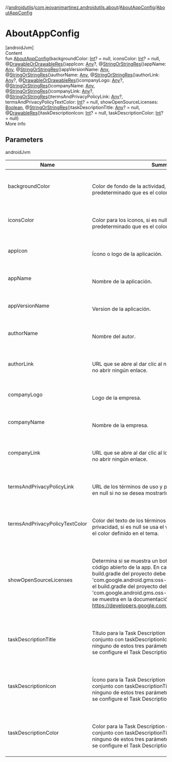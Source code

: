 //[androidutils](../../index.md)/[com.jeovanimartinez.androidutils.about](../index.md)/[AboutAppConfig](index.md)/[AboutAppConfig](-about-app-config.md)



# AboutAppConfig  
[androidJvm]  
Content  
fun [AboutAppConfig](-about-app-config.md)(backgroundColor: [Int](https://kotlinlang.org/api/latest/jvm/stdlib/kotlin/-int/index.html)? = null, iconsColor: [Int](https://kotlinlang.org/api/latest/jvm/stdlib/kotlin/-int/index.html)? = null, @[DrawableOrDrawableRes](../../com.jeovanimartinez.androidutils.annotations/-drawable-or-drawable-res/index.md)()appIcon: [Any](https://kotlinlang.org/api/latest/jvm/stdlib/kotlin/-any/index.html)?, @[StringOrStringRes](../../com.jeovanimartinez.androidutils.annotations/-string-or-string-res/index.md)()appName: [Any](https://kotlinlang.org/api/latest/jvm/stdlib/kotlin/-any/index.html), @[StringOrStringRes](../../com.jeovanimartinez.androidutils.annotations/-string-or-string-res/index.md)()appVersionName: [Any](https://kotlinlang.org/api/latest/jvm/stdlib/kotlin/-any/index.html), @[StringOrStringRes](../../com.jeovanimartinez.androidutils.annotations/-string-or-string-res/index.md)()authorName: [Any](https://kotlinlang.org/api/latest/jvm/stdlib/kotlin/-any/index.html), @[StringOrStringRes](../../com.jeovanimartinez.androidutils.annotations/-string-or-string-res/index.md)()authorLink: [Any](https://kotlinlang.org/api/latest/jvm/stdlib/kotlin/-any/index.html)?, @[DrawableOrDrawableRes](../../com.jeovanimartinez.androidutils.annotations/-drawable-or-drawable-res/index.md)()companyLogo: [Any](https://kotlinlang.org/api/latest/jvm/stdlib/kotlin/-any/index.html)?, @[StringOrStringRes](../../com.jeovanimartinez.androidutils.annotations/-string-or-string-res/index.md)()companyName: [Any](https://kotlinlang.org/api/latest/jvm/stdlib/kotlin/-any/index.html), @[StringOrStringRes](../../com.jeovanimartinez.androidutils.annotations/-string-or-string-res/index.md)()companyLink: [Any](https://kotlinlang.org/api/latest/jvm/stdlib/kotlin/-any/index.html)?, @[StringOrStringRes](../../com.jeovanimartinez.androidutils.annotations/-string-or-string-res/index.md)()termsAndPrivacyPolicyLink: [Any](https://kotlinlang.org/api/latest/jvm/stdlib/kotlin/-any/index.html)?, termsAndPrivacyPolicyTextColor: [Int](https://kotlinlang.org/api/latest/jvm/stdlib/kotlin/-int/index.html)? = null, showOpenSourceLicenses: [Boolean](https://kotlinlang.org/api/latest/jvm/stdlib/kotlin/-boolean/index.html), @[StringOrStringRes](../../com.jeovanimartinez.androidutils.annotations/-string-or-string-res/index.md)()taskDescriptionTitle: [Any](https://kotlinlang.org/api/latest/jvm/stdlib/kotlin/-any/index.html)? = null, @[DrawableRes](https://developer.android.com/reference/kotlin/androidx/annotation/DrawableRes.html)()taskDescriptionIcon: [Int](https://kotlinlang.org/api/latest/jvm/stdlib/kotlin/-int/index.html)? = null, taskDescriptionColor: [Int](https://kotlinlang.org/api/latest/jvm/stdlib/kotlin/-int/index.html)? = null)  
More info  


## Parameters  
  
androidJvm  
  
|  Name|  Summary| 
|---|---|
| <a name="com.jeovanimartinez.androidutils.about/AboutAppConfig/AboutAppConfig/#kotlin.Int?#kotlin.Int?#kotlin.Any?#kotlin.Any#kotlin.Any#kotlin.Any#kotlin.Any?#kotlin.Any?#kotlin.Any#kotlin.Any?#kotlin.Any?#kotlin.Int?#kotlin.Boolean#kotlin.Any?#kotlin.Int?#kotlin.Int?/PointingToDeclaration/"></a>backgroundColor| <a name="com.jeovanimartinez.androidutils.about/AboutAppConfig/AboutAppConfig/#kotlin.Int?#kotlin.Int?#kotlin.Any?#kotlin.Any#kotlin.Any#kotlin.Any#kotlin.Any?#kotlin.Any?#kotlin.Any#kotlin.Any?#kotlin.Any?#kotlin.Int?#kotlin.Boolean#kotlin.Any?#kotlin.Int?#kotlin.Int?/PointingToDeclaration/"></a><br><br>Color de fondo de la actividad, si es null se usa el valor predeterminado que es el color de fondo del tema.<br><br>
| <a name="com.jeovanimartinez.androidutils.about/AboutAppConfig/AboutAppConfig/#kotlin.Int?#kotlin.Int?#kotlin.Any?#kotlin.Any#kotlin.Any#kotlin.Any#kotlin.Any?#kotlin.Any?#kotlin.Any#kotlin.Any?#kotlin.Any?#kotlin.Int?#kotlin.Boolean#kotlin.Any?#kotlin.Int?#kotlin.Int?/PointingToDeclaration/"></a>iconsColor| <a name="com.jeovanimartinez.androidutils.about/AboutAppConfig/AboutAppConfig/#kotlin.Int?#kotlin.Int?#kotlin.Any?#kotlin.Any#kotlin.Any#kotlin.Any#kotlin.Any?#kotlin.Any?#kotlin.Any#kotlin.Any?#kotlin.Any?#kotlin.Int?#kotlin.Boolean#kotlin.Any?#kotlin.Int?#kotlin.Int?/PointingToDeclaration/"></a><br><br>Color para los iconos, si es null se usa el valor predeterminado que es el color de definido en el tema.<br><br>
| <a name="com.jeovanimartinez.androidutils.about/AboutAppConfig/AboutAppConfig/#kotlin.Int?#kotlin.Int?#kotlin.Any?#kotlin.Any#kotlin.Any#kotlin.Any#kotlin.Any?#kotlin.Any?#kotlin.Any#kotlin.Any?#kotlin.Any?#kotlin.Int?#kotlin.Boolean#kotlin.Any?#kotlin.Int?#kotlin.Int?/PointingToDeclaration/"></a>appIcon| <a name="com.jeovanimartinez.androidutils.about/AboutAppConfig/AboutAppConfig/#kotlin.Int?#kotlin.Int?#kotlin.Any?#kotlin.Any#kotlin.Any#kotlin.Any#kotlin.Any?#kotlin.Any?#kotlin.Any#kotlin.Any?#kotlin.Any?#kotlin.Int?#kotlin.Boolean#kotlin.Any?#kotlin.Int?#kotlin.Int?/PointingToDeclaration/"></a><br><br>Ícono o logo de la aplicación.<br><br>
| <a name="com.jeovanimartinez.androidutils.about/AboutAppConfig/AboutAppConfig/#kotlin.Int?#kotlin.Int?#kotlin.Any?#kotlin.Any#kotlin.Any#kotlin.Any#kotlin.Any?#kotlin.Any?#kotlin.Any#kotlin.Any?#kotlin.Any?#kotlin.Int?#kotlin.Boolean#kotlin.Any?#kotlin.Int?#kotlin.Int?/PointingToDeclaration/"></a>appName| <a name="com.jeovanimartinez.androidutils.about/AboutAppConfig/AboutAppConfig/#kotlin.Int?#kotlin.Int?#kotlin.Any?#kotlin.Any#kotlin.Any#kotlin.Any#kotlin.Any?#kotlin.Any?#kotlin.Any#kotlin.Any?#kotlin.Any?#kotlin.Int?#kotlin.Boolean#kotlin.Any?#kotlin.Int?#kotlin.Int?/PointingToDeclaration/"></a><br><br>Nombre de la aplicación.<br><br>
| <a name="com.jeovanimartinez.androidutils.about/AboutAppConfig/AboutAppConfig/#kotlin.Int?#kotlin.Int?#kotlin.Any?#kotlin.Any#kotlin.Any#kotlin.Any#kotlin.Any?#kotlin.Any?#kotlin.Any#kotlin.Any?#kotlin.Any?#kotlin.Int?#kotlin.Boolean#kotlin.Any?#kotlin.Int?#kotlin.Int?/PointingToDeclaration/"></a>appVersionName| <a name="com.jeovanimartinez.androidutils.about/AboutAppConfig/AboutAppConfig/#kotlin.Int?#kotlin.Int?#kotlin.Any?#kotlin.Any#kotlin.Any#kotlin.Any#kotlin.Any?#kotlin.Any?#kotlin.Any#kotlin.Any?#kotlin.Any?#kotlin.Int?#kotlin.Boolean#kotlin.Any?#kotlin.Int?#kotlin.Int?/PointingToDeclaration/"></a><br><br>Version de la aplicación.<br><br>
| <a name="com.jeovanimartinez.androidutils.about/AboutAppConfig/AboutAppConfig/#kotlin.Int?#kotlin.Int?#kotlin.Any?#kotlin.Any#kotlin.Any#kotlin.Any#kotlin.Any?#kotlin.Any?#kotlin.Any#kotlin.Any?#kotlin.Any?#kotlin.Int?#kotlin.Boolean#kotlin.Any?#kotlin.Int?#kotlin.Int?/PointingToDeclaration/"></a>authorName| <a name="com.jeovanimartinez.androidutils.about/AboutAppConfig/AboutAppConfig/#kotlin.Int?#kotlin.Int?#kotlin.Any?#kotlin.Any#kotlin.Any#kotlin.Any#kotlin.Any?#kotlin.Any?#kotlin.Any#kotlin.Any?#kotlin.Any?#kotlin.Int?#kotlin.Boolean#kotlin.Any?#kotlin.Int?#kotlin.Int?/PointingToDeclaration/"></a><br><br>Nombre del autor.<br><br>
| <a name="com.jeovanimartinez.androidutils.about/AboutAppConfig/AboutAppConfig/#kotlin.Int?#kotlin.Int?#kotlin.Any?#kotlin.Any#kotlin.Any#kotlin.Any#kotlin.Any?#kotlin.Any?#kotlin.Any#kotlin.Any?#kotlin.Any?#kotlin.Int?#kotlin.Boolean#kotlin.Any?#kotlin.Int?#kotlin.Int?/PointingToDeclaration/"></a>authorLink| <a name="com.jeovanimartinez.androidutils.about/AboutAppConfig/AboutAppConfig/#kotlin.Int?#kotlin.Int?#kotlin.Any?#kotlin.Any#kotlin.Any#kotlin.Any#kotlin.Any?#kotlin.Any?#kotlin.Any#kotlin.Any?#kotlin.Any?#kotlin.Int?#kotlin.Boolean#kotlin.Any?#kotlin.Int?#kotlin.Int?/PointingToDeclaration/"></a><br><br>URL que se abre al dar clic al nombre del autor, null para no abrir ningún enlace.<br><br>
| <a name="com.jeovanimartinez.androidutils.about/AboutAppConfig/AboutAppConfig/#kotlin.Int?#kotlin.Int?#kotlin.Any?#kotlin.Any#kotlin.Any#kotlin.Any#kotlin.Any?#kotlin.Any?#kotlin.Any#kotlin.Any?#kotlin.Any?#kotlin.Int?#kotlin.Boolean#kotlin.Any?#kotlin.Int?#kotlin.Int?/PointingToDeclaration/"></a>companyLogo| <a name="com.jeovanimartinez.androidutils.about/AboutAppConfig/AboutAppConfig/#kotlin.Int?#kotlin.Int?#kotlin.Any?#kotlin.Any#kotlin.Any#kotlin.Any#kotlin.Any?#kotlin.Any?#kotlin.Any#kotlin.Any?#kotlin.Any?#kotlin.Int?#kotlin.Boolean#kotlin.Any?#kotlin.Int?#kotlin.Int?/PointingToDeclaration/"></a><br><br>Logo de la empresa.<br><br>
| <a name="com.jeovanimartinez.androidutils.about/AboutAppConfig/AboutAppConfig/#kotlin.Int?#kotlin.Int?#kotlin.Any?#kotlin.Any#kotlin.Any#kotlin.Any#kotlin.Any?#kotlin.Any?#kotlin.Any#kotlin.Any?#kotlin.Any?#kotlin.Int?#kotlin.Boolean#kotlin.Any?#kotlin.Int?#kotlin.Int?/PointingToDeclaration/"></a>companyName| <a name="com.jeovanimartinez.androidutils.about/AboutAppConfig/AboutAppConfig/#kotlin.Int?#kotlin.Int?#kotlin.Any?#kotlin.Any#kotlin.Any#kotlin.Any#kotlin.Any?#kotlin.Any?#kotlin.Any#kotlin.Any?#kotlin.Any?#kotlin.Int?#kotlin.Boolean#kotlin.Any?#kotlin.Int?#kotlin.Int?/PointingToDeclaration/"></a><br><br>Nombre de la empresa.<br><br>
| <a name="com.jeovanimartinez.androidutils.about/AboutAppConfig/AboutAppConfig/#kotlin.Int?#kotlin.Int?#kotlin.Any?#kotlin.Any#kotlin.Any#kotlin.Any#kotlin.Any?#kotlin.Any?#kotlin.Any#kotlin.Any?#kotlin.Any?#kotlin.Int?#kotlin.Boolean#kotlin.Any?#kotlin.Int?#kotlin.Int?/PointingToDeclaration/"></a>companyLink| <a name="com.jeovanimartinez.androidutils.about/AboutAppConfig/AboutAppConfig/#kotlin.Int?#kotlin.Int?#kotlin.Any?#kotlin.Any#kotlin.Any#kotlin.Any#kotlin.Any?#kotlin.Any?#kotlin.Any#kotlin.Any?#kotlin.Any?#kotlin.Int?#kotlin.Boolean#kotlin.Any?#kotlin.Int?#kotlin.Int?/PointingToDeclaration/"></a><br><br>URL que se abre al dar clic al logo de la empresa, null para no abrir ningún enlace.<br><br>
| <a name="com.jeovanimartinez.androidutils.about/AboutAppConfig/AboutAppConfig/#kotlin.Int?#kotlin.Int?#kotlin.Any?#kotlin.Any#kotlin.Any#kotlin.Any#kotlin.Any?#kotlin.Any?#kotlin.Any#kotlin.Any?#kotlin.Any?#kotlin.Int?#kotlin.Boolean#kotlin.Any?#kotlin.Int?#kotlin.Int?/PointingToDeclaration/"></a>termsAndPrivacyPolicyLink| <a name="com.jeovanimartinez.androidutils.about/AboutAppConfig/AboutAppConfig/#kotlin.Int?#kotlin.Int?#kotlin.Any?#kotlin.Any#kotlin.Any#kotlin.Any#kotlin.Any?#kotlin.Any?#kotlin.Any#kotlin.Any?#kotlin.Any?#kotlin.Int?#kotlin.Boolean#kotlin.Any?#kotlin.Int?#kotlin.Int?/PointingToDeclaration/"></a><br><br>URL de los términos de uso y política de privacidad, dejar en null si no se desea mostrarlos.<br><br>
| <a name="com.jeovanimartinez.androidutils.about/AboutAppConfig/AboutAppConfig/#kotlin.Int?#kotlin.Int?#kotlin.Any?#kotlin.Any#kotlin.Any#kotlin.Any#kotlin.Any?#kotlin.Any?#kotlin.Any#kotlin.Any?#kotlin.Any?#kotlin.Int?#kotlin.Boolean#kotlin.Any?#kotlin.Int?#kotlin.Int?/PointingToDeclaration/"></a>termsAndPrivacyPolicyTextColor| <a name="com.jeovanimartinez.androidutils.about/AboutAppConfig/AboutAppConfig/#kotlin.Int?#kotlin.Int?#kotlin.Any?#kotlin.Any#kotlin.Any#kotlin.Any#kotlin.Any?#kotlin.Any?#kotlin.Any#kotlin.Any?#kotlin.Any?#kotlin.Int?#kotlin.Boolean#kotlin.Any?#kotlin.Int?#kotlin.Int?/PointingToDeclaration/"></a><br><br>Color del texto de los términos de uso y política de privacidad, si es null se usa el valor predeterminado que es el color definido en el tema.<br><br>
| <a name="com.jeovanimartinez.androidutils.about/AboutAppConfig/AboutAppConfig/#kotlin.Int?#kotlin.Int?#kotlin.Any?#kotlin.Any#kotlin.Any#kotlin.Any#kotlin.Any?#kotlin.Any?#kotlin.Any#kotlin.Any?#kotlin.Any?#kotlin.Int?#kotlin.Boolean#kotlin.Any?#kotlin.Int?#kotlin.Int?/PointingToDeclaration/"></a>showOpenSourceLicenses| <a name="com.jeovanimartinez.androidutils.about/AboutAppConfig/AboutAppConfig/#kotlin.Int?#kotlin.Int?#kotlin.Any?#kotlin.Any#kotlin.Any#kotlin.Any#kotlin.Any?#kotlin.Any?#kotlin.Any#kotlin.Any?#kotlin.Any?#kotlin.Int?#kotlin.Boolean#kotlin.Any?#kotlin.Int?#kotlin.Int?/PointingToDeclaration/"></a><br><br>Determina si se muestra un botón para ver las licencias de código abierto de la app. En caso de ser afirmativo, el build.gradle     del proyecto debe tener la dependencia 'com.google.android.gms:oss-licenses-plugin:VERSION' y el build.gradle del proyecto debe implementar el plugin     'com.google.android.gms.oss-licenses-plugin', tal como se muestra en la documentación oficial: https://developers.google.com/android/guides/opensource<br><br>
| <a name="com.jeovanimartinez.androidutils.about/AboutAppConfig/AboutAppConfig/#kotlin.Int?#kotlin.Int?#kotlin.Any?#kotlin.Any#kotlin.Any#kotlin.Any#kotlin.Any?#kotlin.Any?#kotlin.Any#kotlin.Any?#kotlin.Any?#kotlin.Int?#kotlin.Boolean#kotlin.Any?#kotlin.Int?#kotlin.Int?/PointingToDeclaration/"></a>taskDescriptionTitle| <a name="com.jeovanimartinez.androidutils.about/AboutAppConfig/AboutAppConfig/#kotlin.Int?#kotlin.Int?#kotlin.Any?#kotlin.Any#kotlin.Any#kotlin.Any#kotlin.Any?#kotlin.Any?#kotlin.Any#kotlin.Any?#kotlin.Any?#kotlin.Int?#kotlin.Boolean#kotlin.Any?#kotlin.Int?#kotlin.Int?/PointingToDeclaration/"></a><br><br>Título para la Task Description de la actividad. Se usa en conjunto con taskDescriptionIcon y taskDescriptionColor, ninguno de estos tres parámetros     debe ser null para que se configure el Task Description.<br><br>
| <a name="com.jeovanimartinez.androidutils.about/AboutAppConfig/AboutAppConfig/#kotlin.Int?#kotlin.Int?#kotlin.Any?#kotlin.Any#kotlin.Any#kotlin.Any#kotlin.Any?#kotlin.Any?#kotlin.Any#kotlin.Any?#kotlin.Any?#kotlin.Int?#kotlin.Boolean#kotlin.Any?#kotlin.Int?#kotlin.Int?/PointingToDeclaration/"></a>taskDescriptionIcon| <a name="com.jeovanimartinez.androidutils.about/AboutAppConfig/AboutAppConfig/#kotlin.Int?#kotlin.Int?#kotlin.Any?#kotlin.Any#kotlin.Any#kotlin.Any#kotlin.Any?#kotlin.Any?#kotlin.Any#kotlin.Any?#kotlin.Any?#kotlin.Int?#kotlin.Boolean#kotlin.Any?#kotlin.Int?#kotlin.Int?/PointingToDeclaration/"></a><br><br>Ícono para la Task Description de la actividad. Se usa en conjunto con taskDescriptionTitle y taskDescriptionColor, ninguno de estos tres parámetros     debe ser null para que se configure el Task Description.<br><br>
| <a name="com.jeovanimartinez.androidutils.about/AboutAppConfig/AboutAppConfig/#kotlin.Int?#kotlin.Int?#kotlin.Any?#kotlin.Any#kotlin.Any#kotlin.Any#kotlin.Any?#kotlin.Any?#kotlin.Any#kotlin.Any?#kotlin.Any?#kotlin.Int?#kotlin.Boolean#kotlin.Any?#kotlin.Int?#kotlin.Int?/PointingToDeclaration/"></a>taskDescriptionColor| <a name="com.jeovanimartinez.androidutils.about/AboutAppConfig/AboutAppConfig/#kotlin.Int?#kotlin.Int?#kotlin.Any?#kotlin.Any#kotlin.Any#kotlin.Any#kotlin.Any?#kotlin.Any?#kotlin.Any#kotlin.Any?#kotlin.Any?#kotlin.Int?#kotlin.Boolean#kotlin.Any?#kotlin.Int?#kotlin.Int?/PointingToDeclaration/"></a><br><br>Color para la Task Description de la actividad. Se usa en conjunto con taskDescriptionTitle y taskDescriptionIcon, ninguno de estos tres parámetros     debe ser null para que se configure el Task Description.<br><br>
  
  



